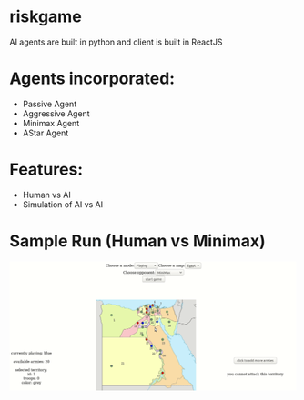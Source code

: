 # riskgame
AI agents are built in python and client is built in ReactJS

# Agents incorporated:
 - Passive Agent
 - Aggressive Agent
 - Minimax Agent
 - AStar Agent

# Features:
 - Human vs AI
 - Simulation of AI vs AI 

# Sample Run (Human vs Minimax)

![Farmers Market Finder Demo](sample.gif)
